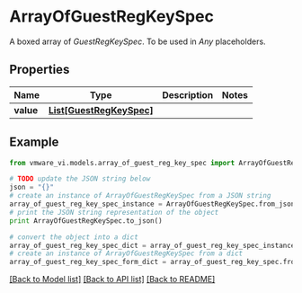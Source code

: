 # ArrayOfGuestRegKeySpec

A boxed array of *GuestRegKeySpec*. To be used in *Any* placeholders. 

## Properties
Name | Type | Description | Notes
------------ | ------------- | ------------- | -------------
**value** | [**List[GuestRegKeySpec]**](GuestRegKeySpec.md) |  | 

## Example

```python
from vmware_vi.models.array_of_guest_reg_key_spec import ArrayOfGuestRegKeySpec

# TODO update the JSON string below
json = "{}"
# create an instance of ArrayOfGuestRegKeySpec from a JSON string
array_of_guest_reg_key_spec_instance = ArrayOfGuestRegKeySpec.from_json(json)
# print the JSON string representation of the object
print ArrayOfGuestRegKeySpec.to_json()

# convert the object into a dict
array_of_guest_reg_key_spec_dict = array_of_guest_reg_key_spec_instance.to_dict()
# create an instance of ArrayOfGuestRegKeySpec from a dict
array_of_guest_reg_key_spec_form_dict = array_of_guest_reg_key_spec.from_dict(array_of_guest_reg_key_spec_dict)
```
[[Back to Model list]](../README.md#documentation-for-models) [[Back to API list]](../README.md#documentation-for-api-endpoints) [[Back to README]](../README.md)


